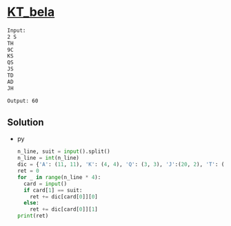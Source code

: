# [KT_bela](https://open.kattis.com/problems/bela)



```txt
Input:
2 S
TH
9C
KS
QS
JS
TD
AD
JH

Output: 60
```

## Solution

* py

  ```py
  n_line, suit = input().split()
  n_line = int(n_line)
  dic = {'A': (11, 11), 'K': (4, 4), 'Q': (3, 3), 'J':(20, 2), 'T': (10, 10), '9': (14, 0), '8' : (0, 0), '7': (0, 0)}
  ret = 0
  for _ in range(n_line * 4):
    card = input()
    if card[1] == suit:
      ret += dic[card[0]][0]
    else:
      ret += dic[card[0]][1]
  print(ret)
  ```
